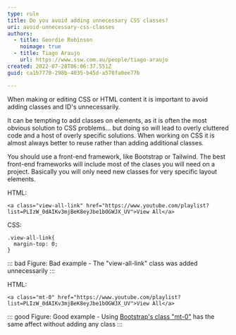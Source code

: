 ```yaml
---
type: rule
title: Do you avoid adding unnecessary CSS classes?
uri: avoid-unnecessary-css-classes
authors:
  - title: Geordie Robinson
    noimage: true
  - title: Tiago Araujo
    url: https://www.ssw.com.au/people/tiago-araujo
created: 2022-07-28T06:06:37.551Z
guid: ca1b7770-298b-4035-b45d-a570fa0ee77b

---
```


When making or editing CSS or HTML content it is important to avoid adding classes and ID's unnecessarily. 

It can be tempting to add classes on elements, as it is often the most obvious solution to CSS problems... but doing so will lead to overly cluttered code and a host of overly specific solutions. When working on CSS it is almost always better to reuse rather than adding additional classes. 

<!--endintro-->

You should use a front-end framework, like Bootstrap or Tailwind. The best front-end frameworks will include most of the clases you will need on a project. Basically you will only need new classes for very specific layout elements. 

HTML:
```
<a class="view-all-link" href="https://www.youtube.com/playlist?list=PLIzW_0dAIKv3mjBeK8eyJbe1bOGWJX_UV">View All</a>
```
CSS:
```
.view-all-link{
  margin-top: 0;
}
```
::: bad
Figure: Bad example - The "view-all-link" class was added unnecessarily
:::

HTML:
```
<a class="mt-0" href="https://www.youtube.com/playlist?list=PLIzW_0dAIKv3mjBeK8eyJbe1bOGWJX_UV">View All</a>
```
::: good
Figure: Good example - Using [Bootstrap's class "mt-0"](https://getbootstrap.com/docs/4.0/utilities/spacing/) has the same affect without adding any class
:::
